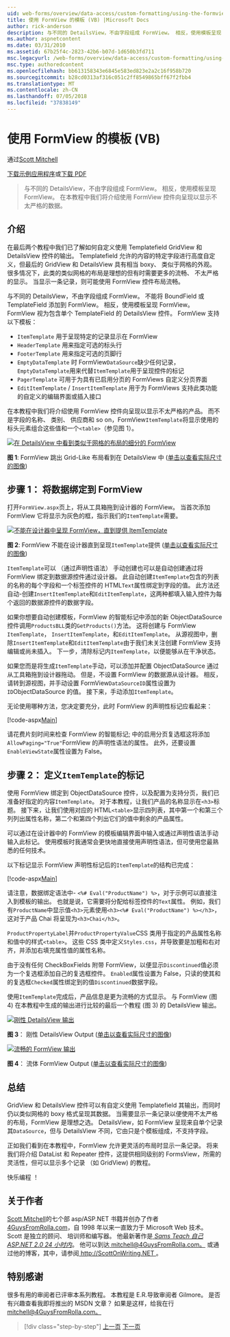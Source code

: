 ```yaml
---
uid: web-forms/overview/data-access/custom-formatting/using-the-formview-s-templates-vb
title: 使用 FormView 的模板 (VB) |Microsoft Docs
author: rick-anderson
description: 与不同的 DetailsView，不由字段组成 FormView。 相反，使用模板呈现 FormView。 在本教程中我们将探讨使用 F....
ms.author: aspnetcontent
ms.date: 03/31/2010
ms.assetid: 67b25f4c-2823-42b6-b07d-1d650b3fd711
msc.legacyurl: /web-forms/overview/data-access/custom-formatting/using-the-formview-s-templates-vb
msc.type: authoredcontent
ms.openlocfilehash: bb613158343e6845e583ed823e2a2c16f958b720
ms.sourcegitcommit: b28cd0313af316c051c2ff8549865bff67f2fbb4
ms.translationtype: MT
ms.contentlocale: zh-CN
ms.lasthandoff: 07/05/2018
ms.locfileid: "37838149"
---
```

<a name="using-the-formviews-templates-vb"></a>使用 FormView 的模板 (VB)
====================
通过[Scott Mitchell](https://twitter.com/ScottOnWriting)

[下载示例应用程序](http://download.microsoft.com/download/5/7/0/57084608-dfb3-4781-991c-407d086e2adc/ASPNET_Data_Tutorial_14_VB.exe)或[下载 PDF](using-the-formview-s-templates-vb/_static/datatutorial14vb1.pdf)

> 与不同的 DetailsView，不由字段组成 FormView。 相反，使用模板呈现 FormView。 在本教程中我们将介绍使用 FormView 控件向呈现以显示不太严格的数据。


## <a name="introduction"></a>介绍

在最后两个教程中我们已了解如何自定义使用 Templatefield GridView 和 DetailsView 控件的输出。 Templatefield 允许的内容的特定字段进行高度自定义，但最后的 GridView 和 DetailsView 具有相当 boxy、 类似于网格的外观。 很多情况下，此类的类似网格的布局是理想的但有时需要更多的流畅、 不太严格的显示。 当显示一条记录，则可能使用 FormView 控件布局流畅。

与不同的 DetailsView，不由字段组成 FormView。 不能将 BoundField 或 TemplateField 添加到 FormView。 相反，使用模板呈现 FormView。 FormView 视为包含单个 TemplateField 的 DetailsView 控件。 FormView 支持以下模板：

- `ItemTemplate` 用于呈现特定的记录显示在 FormView
- `HeaderTemplate` 用来指定可选的标头行
- `FooterTemplate` 用来指定可选的页脚行
- `EmptyDataTemplate` 时 FormView`DataSource`缺少任何记录，`EmptyDataTemplate`用来代替`ItemTemplate`用于呈现控件的标记
- `PagerTemplate` 可用于为具有已启用分页的 FormViews 自定义分页界面
- `EditItemTemplate` / `InsertItemTemplate` 用于为 FormViews 支持此类功能的自定义的编辑界面或插入接口

在本教程中我们将介绍使用 FormView 控件向呈现以显示不太严格的产品。 而不是字段的名称、 类别、 供应商和 so on，FormView`ItemTemplate`将显示使用的标头元素组合这些值和一个`<table>`（参见图 1）。


[![在 DetailsView 中看到类似于网格的布局的细分的 FormView](using-the-formview-s-templates-vb/_static/image2.png)](using-the-formview-s-templates-vb/_static/image1.png)

**图 1**: FormView 跳出 Grid-Like 布局看到在 DetailsView 中 ([单击以查看实际尺寸的图像](using-the-formview-s-templates-vb/_static/image3.png))


## <a name="step-1-binding-the-data-to-the-formview"></a>步骤 1： 将数据绑定到 FormView

打开`FormView.aspx`页上，将从工具箱拖到设计器的 FormView。 当首次添加 FormView 它将显示为灰色的框，指示我们的`ItemTemplate`需要。


[![不能在设计器中呈现 FormView，直到提供 ItemTemplate](using-the-formview-s-templates-vb/_static/image5.png)](using-the-formview-s-templates-vb/_static/image4.png)

**图 2**: FormView 不能在设计器直到呈现`ItemTemplate`提供 ([单击以查看实际尺寸的图像](using-the-formview-s-templates-vb/_static/image6.png))


`ItemTemplate`可以 （通过声明性语法） 手动创建也可以是自动创建通过将 FormView 绑定到数据源控件通过设计器。 此自动创建`ItemTemplate`包含的列表的名称的每个字段和一个标签控件的 HTML`Text`属性绑定到字段的值。 此方法还自动-创建`InsertItemTemplate`和`EditItemTemplate`，这两种都填入输入控件为每个返回的数据源控件的数据字段。

如果你想要自动创建模板，FormView 的智能标记中添加的新 ObjectDataSource 控件调用`ProductsBLL`类的`GetProducts()`方法。 这将创建与 FormView `ItemTemplate`， `InsertItemTemplate`，和`EditItemTemplate`。 从源视图中，删除`InsertItemTemplate`和`EditItemTemplate`由于我们未关注创建 FormView 支持编辑或尚未插入。 下一步，清除标记内`ItemTemplate`，以便能够从在干净状态。

如果您而是将生成`ItemTemplate`手动，可以添加并配置 ObjectDataSource 通过从工具箱拖到设计器拖动。 但是，不设置 FormView 的数据源从设计器。 相反，请转到源视图，并手动设置 FormView`DataSourceID`属性设置为`ID`ObjectDataSource 的值。 接下来，手动添加`ItemTemplate`。

无论使用哪种方法，您决定要充分，此时 FormView 的声明性标记应看起来：


[!code-aspx[Main](using-the-formview-s-templates-vb/samples/sample1.aspx)]

请花费片刻时间来检查 FormView 的智能标记; 中的启用分页复选框这将添加`AllowPaging="True"`FormView 的声明性语法的属性。 此外，还要设置`EnableViewState`属性设置为 False。

## <a name="step-2-defining-theitemtemplates-markup"></a>步骤 2： 定义`ItemTemplate`的标记

使用 FormView 绑定到 ObjectDataSource 控件，以及配置为支持分页，我们已准备好指定的内容`ItemTemplate`。 对于本教程，让我们产品的名称显示在`<h3>`标题。 接下来，让我们使用对应的 HTML`<table>`显示四列表，其中第一个和第三个列列出属性名称，第二个和第四个列出它们的值中剩余的产品属性。

可以通过在设计器中的 FormView 的模板编辑界面中输入或通过声明性语法手动输入此标记。 使用模板时我通常会更快地直接使用声明性语法，但可使用您最熟悉的任何技术。

以下标记显示 FormView 声明性标记后的`ItemTemplate`的结构已完成：


[!code-aspx[Main](using-the-formview-s-templates-vb/samples/sample2.aspx)]

请注意，数据绑定语法中- `<%# Eval("ProductName") %>`，对于示例可以直接注入到模板的输出。 也就是说，它需要将分配给标签控件的`Text`属性。 例如，我们有`ProductName`中显示值`<h3>`元素使用`<h3><%# Eval("ProductName") %></h3>`，这对于产品 Chai 将呈现为`<h3>Chai</h3>`。

`ProductPropertyLabel`并`ProductPropertyValue`CSS 类用于指定的产品属性名称和值中的样式`<table>`。 这些 CSS 类中定义`Styles.css`，并导致要是加粗和右对齐，并添加右填充属性值的属性名称。

由于没有任何 CheckBoxFields 附带 FormView，以便显示`Discontinued`值必须为一个复选框添加自己的复选框控件。 `Enabled`属性设置为 False，只读的使其和的复选框`Checked`属性绑定到的值`Discontinued`数据字段。

使用`ItemTemplate`完成后，产品信息是更为流畅的方式显示。 与 FormView (图 4) 在本教程中生成的输出进行比较的最后一个教程 (图 3) 的 DetailsView 输出。


[![刚性 DetailsView 输出](using-the-formview-s-templates-vb/_static/image8.png)](using-the-formview-s-templates-vb/_static/image7.png)

**图 3**： 刚性 DetailsView Output ([单击以查看实际尺寸的图像](using-the-formview-s-templates-vb/_static/image9.png))


[![流畅的 FormView 输出](using-the-formview-s-templates-vb/_static/image11.png)](using-the-formview-s-templates-vb/_static/image10.png)

**图 4**： 流体 FormView Output ([单击以查看实际尺寸的图像](using-the-formview-s-templates-vb/_static/image12.png))


## <a name="summary"></a>总结

GridView 和 DetailsView 控件可以有自定义使用 Templatefield 其输出，而同时仍以类似网格的 boxy 格式呈现其数据。 当需要显示一条记录以便使用不太严格的布局，FormView 是理想之选。 DetailsView，如 FormView 呈现来自单个记录其`DataSource`，但与 DetailsView 不同，它由只是个模板组成，不支持字段。

正如我们看到在本教程中，FormView 允许更灵活的布局时显示一条记录。 将来我们将介绍 DataList 和 Repeater 控件，这提供相同级别的 FormsView，所需的灵活性，但可以显示多个记录 （如 GridView) 的教程。

快乐编程 ！

## <a name="about-the-author"></a>关于作者

[Scott Mitchell](http://www.4guysfromrolla.com/ScottMitchell.shtml)的七个部 asp/ASP.NET 书籍并创办了作者[4GuysFromRolla.com](http://www.4guysfromrolla.com)，自 1998 年以来一直致力于 Microsoft Web 技术。 Scott 是独立的顾问、 培训师和编写器。 他最新著作是[ *Sams Teach 自己 ASP.NET 2.0 24 小时内*](https://www.amazon.com/exec/obidos/ASIN/0672327384/4guysfromrollaco)。 他可以到达[ mitchell@4GuysFromRolla.com。](mailto:mitchell@4GuysFromRolla.com) 或通过他的博客，其中，请参阅[ http://ScottOnWriting.NET ](http://ScottOnWriting.NET)。

## <a name="special-thanks-to"></a>特别感谢

很多有用的审阅者已评审本系列教程。 本教程是 E.R.导致审阅者 Gilmore。 是否有兴趣查看我即将推出的 MSDN 文章？ 如果是这样，给我在行[ mitchell@4GuysFromRolla.com。](mailto:mitchell@4GuysFromRolla.com)

> [!div class="step-by-step"]
> [上一页](using-templatefields-in-the-detailsview-control-vb.md)
> [下一页](displaying-summary-information-in-the-gridview-s-footer-vb.md)
